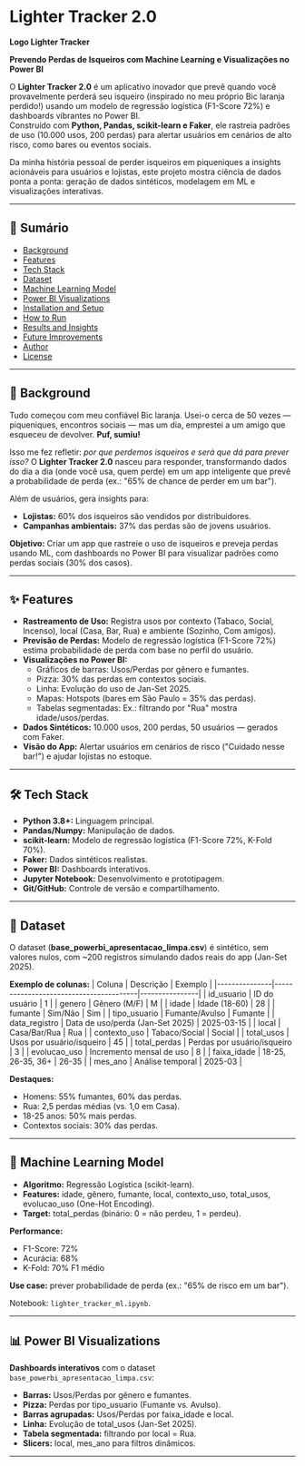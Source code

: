 # Lighter Tracker 2.0
**Logo Lighter Tracker** <!-- Substitua por um logo real ou imagem de isqueiro -->

<center>



</center>


**Prevendo Perdas de Isqueiros com Machine Learning e Visualizações no Power BI**

O **Lighter Tracker 2.0** é um aplicativo inovador que prevê quando você provavelmente perderá seu isqueiro (inspirado no meu próprio Bic laranja perdido!) usando um modelo de regressão logística (F1-Score 72%) e dashboards vibrantes no Power BI.  
Construído com **Python, Pandas, scikit-learn e Faker**, ele rastreia padrões de uso (10.000 usos, 200 perdas) para alertar usuários em cenários de alto risco, como bares ou eventos sociais.  

Da minha história pessoal de perder isqueiros em piqueniques a insights acionáveis para usuários e lojistas, este projeto mostra ciência de dados ponta a ponta: geração de dados sintéticos, modelagem em ML e visualizações interativas.

---

## 📑 Sumário
- [Background](#background)  
- [Features](#features)  
- [Tech Stack](#tech-stack)  
- [Dataset](#dataset)  
- [Machine Learning Model](#machine-learning-model)  
- [Power BI Visualizations](#power-bi-visualizations)  
- [Installation and Setup](#installation-and-setup)  
- [How to Run](#how-to-run)  
- [Results and Insights](#results-and-insights)  
- [Future Improvements](#future-improvements)  
- [Author](#author)  
- [License](#license)  

---

## 🔎 Background
Tudo começou com meu confiável Bic laranja. Usei-o cerca de 50 vezes — piqueniques, encontros sociais — mas um dia, emprestei a um amigo que esqueceu de devolver. **Puf, sumiu!**  

Isso me fez refletir: *por que perdemos isqueiros e será que dá para prever isso?* O **Lighter Tracker 2.0** nasceu para responder, transformando dados do dia a dia (onde você usa, quem perde) em um app inteligente que prevê a probabilidade de perda (ex.: "65% de chance de perder em um bar").  

Além de usuários, gera insights para:  
- **Lojistas:** 60% dos isqueiros são vendidos por distribuidores.  
- **Campanhas ambientais:** 37% das perdas são de jovens usuários.  

**Objetivo:** Criar um app que rastreie o uso de isqueiros e preveja perdas usando ML, com dashboards no Power BI para visualizar padrões como perdas sociais (30% dos casos).

---

## ✨ Features
- **Rastreamento de Uso:** Registra usos por contexto (Tabaco, Social, Incenso), local (Casa, Bar, Rua) e ambiente (Sozinho, Com amigos).  
- **Previsão de Perdas:** Modelo de regressão logística (F1-Score 72%) estima probabilidade de perda com base no perfil do usuário.  
- **Visualizações no Power BI:**  
  - Gráficos de barras: Usos/Perdas por gênero e fumantes.  
  - Pizza: 30% das perdas em contextos sociais.  
  - Linha: Evolução do uso de Jan-Set 2025.  
  - Mapas: Hotspots (bares em São Paulo = 35% das perdas).  
  - Tabelas segmentadas: Ex.: filtrando por "Rua" mostra idade/usos/perdas.  
- **Dados Sintéticos:** 10.000 usos, 200 perdas, 50 usuários — gerados com Faker.  
- **Visão do App:** Alertar usuários em cenários de risco ("Cuidado nesse bar!") e ajudar lojistas no estoque.  

---

## 🛠️ Tech Stack
- **Python 3.8+:** Linguagem principal.  
- **Pandas/Numpy:** Manipulação de dados.  
- **scikit-learn:** Modelo de regressão logística (F1-Score 72%, K-Fold 70%).  
- **Faker:** Dados sintéticos realistas.  
- **Power BI:** Dashboards interativos.  
- **Jupyter Notebook:** Desenvolvimento e prototipagem.  
- **Git/GitHub:** Controle de versão e compartilhamento.  

---

## 📂 Dataset
O dataset (**base_powerbi_apresentacao_limpa.csv**) é sintético, sem valores nulos, com ~200 registros simulando dados reais do app (Jan-Set 2025).  

**Exemplo de colunas:**
| Coluna        | Descrição                              | Exemplo        |
|---------------|----------------------------------------|----------------|
| id_usuario    | ID do usuário                          | 1              |
| genero        | Gênero (M/F)                           | M              |
| idade         | Idade (18-60)                          | 28             |
| fumante       | Sim/Não                                | Sim            |
| tipo_usuario  | Fumante/Avulso                         | Fumante        |
| data_registro | Data de uso/perda (Jan-Set 2025)       | 2025-03-15     |
| local         | Casa/Bar/Rua                           | Rua            |
| contexto_uso  | Tabaco/Social                          | Social         |
| total_usos    | Usos por usuário/isqueiro              | 45             |
| total_perdas  | Perdas por usuário/isqueiro            | 3              |
| evolucao_uso  | Incremento mensal de uso               | 8              |
| faixa_idade   | 18-25, 26-35, 36+                      | 26-35          |
| mes_ano       | Análise temporal                       | 2025-03        |

**Destaques:**
- Homens: 55% fumantes, 60% das perdas.  
- Rua: 2,5 perdas médias (vs. 1,0 em Casa).  
- 18-25 anos: 50% mais perdas.  
- Contextos sociais: 30% das perdas.  

---

## 🤖 Machine Learning Model
- **Algoritmo:** Regressão Logística (scikit-learn).  
- **Features:** idade, gênero, fumante, local, contexto_uso, total_usos, evolucao_uso (One-Hot Encoding).  
- **Target:** total_perdas (binário: 0 = não perdeu, 1 = perdeu).  

**Performance:**  
- F1-Score: 72%  
- Acurácia: 68%  
- K-Fold: 70% F1 médio  

**Use case:** prever probabilidade de perda (ex.: "65% de risco em um bar").  

Notebook: `lighter_tracker_ml.ipynb`.

---

## 📊 Power BI Visualizations
**Dashboards interativos** com o dataset `base_powerbi_apresentacao_limpa.csv`:  
- **Barras:** Usos/Perdas por gênero e fumantes.  
- **Pizza:** Perdas por tipo_usuario (Fumante vs. Avulso).  
- **Barras agrupadas:** Usos/Perdas por faixa_idade e local.  
- **Linha:** Evolução de total_usos (Jan-Set 2025).  
- **Tabela segmentada:** filtrando por local = Rua.  
- **Slicers:** local, mes_ano para filtros dinâmicos.  

---

